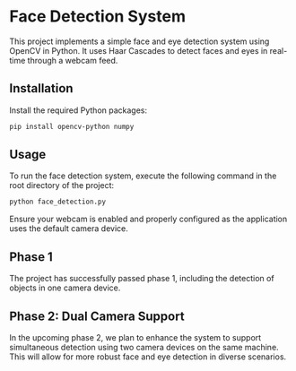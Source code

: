# Face Detection System

This project implements a simple face and eye detection system using OpenCV in Python. It uses Haar Cascades to detect faces and eyes in real-time through a webcam feed.

## Installation

Install the required Python packages:

```bash
pip install opencv-python numpy
```

## Usage

To run the face detection system, execute the following command in the root directory of the project:

```bash
python face_detection.py
```

Ensure your webcam is enabled and properly configured as the application uses the default camera device.

## Phase 1
The project has successfully passed phase 1, including the detection of objects in one camera device.
## Phase 2: Dual Camera Support
In the upcoming phase 2, we plan to enhance the system to support simultaneous detection using two camera devices on the same machine. This will allow for more robust face and eye detection in diverse scenarios.